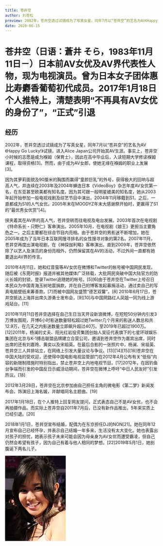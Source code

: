 ```yaml
---
title: 苍井空
author: 刘苍松
preview: 2002年，苍井空透过试镜成为了写真女星，同年7月以“苍井空”的艺名为AV《Happy Go Lucky!》试镜，进入Alice Japan公司开始其AV生涯。事实上，苍井空小时候的志愿是成为褓姆（保育士），因此在高中毕业后，入读短期大学修读褓姆课程，取得资格[3]。然而，由于成为AV女郎，使她无缘在褓姆的职业上发展[3]。
date: 2020-06-15
---
```


# 苍井空（日语：蒼井 そら，1983年11月11日－）日本前AV女优及AV界代表性人物，现为电视演员。曾为日本女子团体惠比寿麝香葡萄初代成员。2017年1月18日个人推特上，清楚表明“不再具有AV女优的身份了”，“正式”引退

## 经历
2002年，苍井空透过试镜成为了写真女星，同年7月以“苍井空”的艺名为AV《Happy Go Lucky!》试镜，进入Alice Japan公司开始其AV生涯。事实上，苍井空小时候的志愿是成为褓姆（保育士），因此在高中毕业后，入读短期大学修读褓姆课程，取得资格[3]。然而，由于成为AV女郎，使她无缘在褓姆的职业上发展[3]。

因为其萝莉面貌及90厘米的胸围而赢得“童颜巨乳”的外号，获得极大的回响与超高人气，并连续在2003年及2004年蝉连日本《VideoBoy》杂志年度AV女优第一名，在东亚甚至欧美都有知名度。因为其可跟一般明星媲美的知名度，她从2003年起开始参加一般电视戏剧及综艺节目中演出，2004年11月移籍到S1，之后，一直都成为S1的人气女优。2005年末在MOODYZ年末大感谢祭开拍时，更赢得了S1的“最优秀女优赏”[4]。

挟夹着其在AV界的高人气，苍井空转而往电视及电台发展。2003年首次在电视剧《特命系长・只野仁》客串演出。2005年10月，在电视剧《娘王》更担当主要角色之一。之后主要都在综合节目内亮相。由于苍井空的男影迷不断增加，她在2005年成为了当年日本互联网搜寻排名的女性搜寻对象的第2名。2007年11月，苍井空再度出演电视剧，在《神探伽利略》客串演出。直到2009年，苍井空依然除了以艺人及演员的身份亮相外，仍然保留其在AV的活动，不过外间一直都有她要退出AV界的传言。

2010年4月11日，她和红音萤等AV女优在微博和Twitter的帐号被中国网民发现，随后被《东莞时报》报道并被其他媒体广泛转载，大批网民突破中国大陆官方的防火长城的封锁，登录Twitter追随她的帐号。[5][6]由于苍井空在Twitter上号召日本民众为中国青海玉树地震捐款，并在自己的博客发起募捐活动，通过卖自己的写真电脑壁纸来筹善款。[7]而被中国网友盛赞“德艺双馨”。[8] 2010年6月17日，苍井空抵达上海并出席久游勇士发布会，[9][10]与中国网路红人凤姐一同为线上游戏站台。[11]

2010年11月11日苍井空选择在自己生日当天开设新浪微博，在短短50分钟内引发3万博友围观，开博6小时影迷数量轻松超过她Twitter几个月来的影迷人数总和共12.9万，在几天之内影迷数量立即飙升超过40万。至2019年已超过1900万。[12]2011年，杨澜的丈夫、阳光红岩投资集团创始人吴征代表旗下的七星环球娱乐集团在北京与K-1搏击联盟品牌建立合营公司，邀请到苍井空作为嘉宾出席，同时出席的还有刘嘉玲、黄奕以及宋祖英。在最后合影的一张照片中，杨澜、宋祖英、苍井空三人并排站立，在网络上引发大量议论与争议。[13][14][15][16]苍井空在中国大陆的受欢迎，还使得中国电影电视监管部门在2012年4月公布有关“低俗”内容的新限制措施时特别指出，禁止苍井空上内地电视节目。[17]2012年，在因钓鱼台争端而引发的中国反日示威活动期间，苍井空在微博上呼吁“中日人民友好”引发热议。[18]

2012年3月28日，苍井空在北京参加由自己担任主角的微电影《第二梦》新闻发布会。饰演旧上海名媛，并献唱同名主题曲。[19]

2017年1月18日，在个人推特上回复网友提问，正式表态自己不是AV女优，也不会再拍摄作品。而实际上苍井空自2011年7月后，已没有新作品推出，5年来实质上已经引退。[20]

2018年1月1日，苍井空宣布结婚，配偶为在东京担任DJ的NON[21]。她在同年12月宣布自己已经怀孕，并表示自己结婚一年多来，生活没有太大变化。她也表露出对孩子的担忧，她表示孩子未来可能会因为母亲身为AV女优而遭受霸凌，但自己仍然会希望有孩子，因为自己有着与他人相同的梦想。[22]2019年5月1日，她剖腹诞下两名儿子。


![苍井空](cang.jpg)